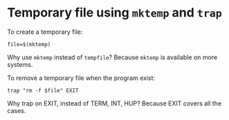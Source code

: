 # Temporary file using `mktemp` and `trap`

To create a temporary file:

    file=$(mktemp)

Why use `mktemp` instead of `tempfile`? Because `mktemp` is available on more systems.

To remove a temporary file when the program exist:

    trap "rm -f $file" EXIT

Why trap on EXIT, instead of TERM, INT, HUP? Because EXIT covers all the cases.
